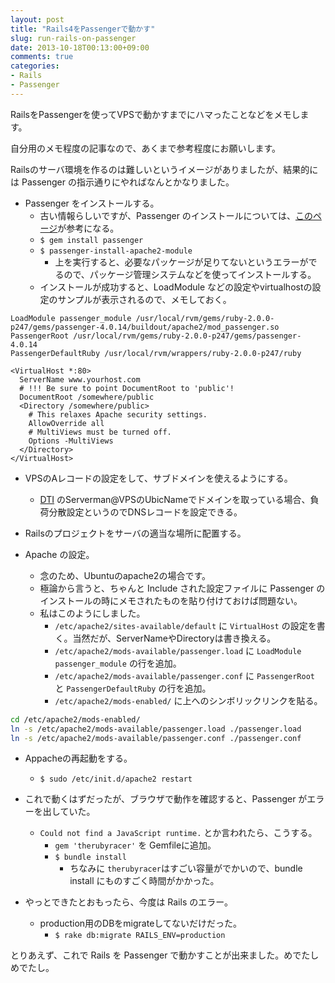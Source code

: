 ```yaml
---
layout: post
title: "Rails4をPassengerで動かす"
slug: run-rails-on-passenger
date: 2013-10-18T00:13:00+09:00
comments: true
categories: 
- Rails
- Passenger
---
```


RailsをPassengerを使ってVPSで動かすまでにハマったことなどをメモします。

自分用のメモ程度の記事なので、あくまで参考程度にお願いします。

Railsのサーバ環境を作るのは難しいというイメージがありましたが、結果的には Passenger の指示通りにやればなんとかなりました。

- Passenger をインストールする。
  - 古い情報らしいですが、Passenger のインストールについては、[このページ](http://redmine.jp/tech_note/apache-passenger/)が参考になる。
  - `$ gem install passenger`
  - `$ passenger-install-apache2-module`
    - 上を実行すると、必要なパッケージが足りてないというエラーがでるので、パッケージ管理システムなどを使ってインストールする。
  - インストールが成功すると、LoadModule などの設定やvirtualhostの設定のサンプルが表示されるので、メモしておく。

```
LoadModule passenger_module /usr/local/rvm/gems/ruby-2.0.0-p247/gems/passenger-4.0.14/buildout/apache2/mod_passenger.so
PassengerRoot /usr/local/rvm/gems/ruby-2.0.0-p247/gems/passenger-4.0.14
PassengerDefaultRuby /usr/local/rvm/wrappers/ruby-2.0.0-p247/ruby
```

```
<VirtualHost *:80>
  ServerName www.yourhost.com
  # !!! Be sure to point DocumentRoot to 'public'!
  DocumentRoot /somewhere/public
  <Directory /somewhere/public>
    # This relaxes Apache security settings.
    AllowOverride all
    # MultiViews must be turned off.
    Options -MultiViews
  </Directory>
</VirtualHost>
```

- VPSのAレコードの設定をして、サブドメインを使えるようにする。
  - [DTI](http://dream.jp/) のServerman@VPSのUbicNameでドメインを取っている場合、負荷分散設定というのでDNSレコードを設定できる。

- Railsのプロジェクトをサーバの適当な場所に配置する。

- Apache の設定。
  - 念のため、Ubuntuのapache2の場合です。
  - 極論から言うと、ちゃんと Include された設定ファイルに Passenger のインストールの時にメモされたものを貼り付けておけば問題ない。
  - 私はこのようにしました。
    - `/etc/apache2/sites-available/default` に `VirtualHost` の設定を書く。当然だが、ServerNameやDirectoryは書き換える。
    - `/etc/apache2/mods-available/passenger.load` に `LoadModule passenger_module` の行を追加。
    - `/etc/apache2/mods-available/passenger.conf` に `PassengerRoot` と `PassengerDefaultRuby` の行を追加。
    - `/etc/apache2/mods-enabled/` に上へのシンボリックリンクを貼る。

``` bash
cd /etc/apache2/mods-enabled/
ln -s /etc/apache2/mods-available/passenger.load ./passenger.load
ln -s /etc/apache2/mods-available/passenger.conf ./passenger.conf
```

- Appacheの再起動をする。
  - `$ sudo /etc/init.d/apache2 restart`

- これで動くはずだったが、ブラウザで動作を確認すると、Passenger がエラーを出していた。
  - `Could not find a JavaScript runtime.` とか言われたら、こうする。
    - `gem 'therubyracer'` を Gemfileに追加。
    - `$ bundle install` 
      - ちなみに `therubyracer`はすごい容量がでかいので、bundle install にものすごく時間がかかった。

- やっとできたとおもったら、今度は Rails のエラー。
  - production用のDBをmigrateしてないだけだった。
    - `$ rake db:migrate RAILS_ENV=production`


とりあえず、これで Rails を Passenger で動かすことが出来ました。めでたしめでたし。
